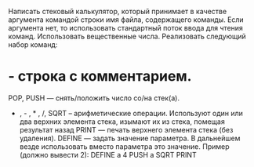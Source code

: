 Написать стековый калькулятор, который принимает в качестве аргумента командой
строки имя файла, содержащего команды. Если аргумента нет, то использовать
стандартный поток ввода для чтения команд. Использовать вещественные числа.
Реализовать следующий набор команд:
# - строка с комментарием.
POP, PUSH — снять/положить число со/на стек(а).
+ , - , * , /, SQRT – арифметические операции. Используют один или два верхних
элемента стека, изымают их из стека, помещая результат назад
PRINT — печать верхнего элемента стека (без удаления).
DEFINE — задать значение параметра. В дальнейшем везде использовать вместо
параметра это значение.
Пример (должно вывести 2):
DEFINE a 4
PUSH a
SQRT
PRINT
